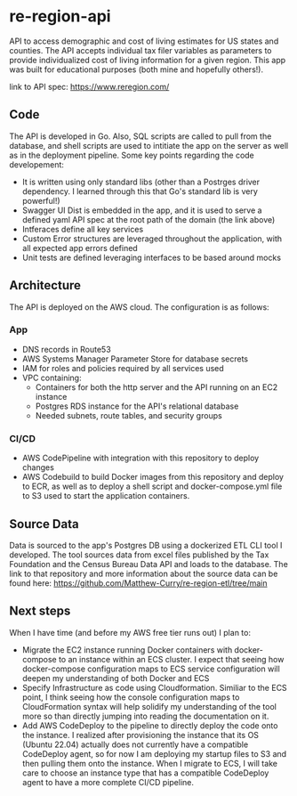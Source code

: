 # re-region-api
API to access demographic and cost of living estimates for US states and counties. The API accepts individual tax filer variables as parameters to provide individualized cost of living information for a given region. This app was built for educational purposes (both mine and hopefully others!).

link to API spec: https://www.reregion.com/

## Code
The API is developed in Go. Also, SQL scripts are called to pull from the database, and shell scripts are used to intitiate the app on the server as well as in the deployment pipeline. Some key points regarding the code developement:
* It is written using only standard libs (other than a Postrges driver dependency. I learned through this that Go's standard lib is very powerful!)
* Swagger UI Dist is embedded in the app, and it is used to serve a defined yaml API spec at the root path of the domain (the link above)
* Intferaces define all key services
* Custom Error structures are leveraged throughout the application, with all expected app errors defined
* Unit tests are defined leveraging interfaces to be based around mocks

## Architecture
The API is deployed on the AWS cloud. The configuration is as follows:
 ### App
  * DNS records in Route53
  * AWS Systems Manager Parameter Store for database secrets
  * IAM for roles and policies required by all services used
  * VPC containing:
    * Containers for both the http server and the API running on an EC2 instance
    * Postgres RDS instance for the API's relational database
    * Needed subnets, route tables, and security groups
 ### CI/CD
  * AWS CodePipeline with integration with this repository to deploy changes
  * AWS Codebuild to build Docker images from this repository and deploy to ECR,
    as well as to deploy a shell script and docker-compose.yml file to S3 used to start the application containers.

## Source Data
Data is sourced to the app's Postgres DB using a dockerized ETL CLI tool I developed. The tool sources data from excel files published by the Tax Foundation and the Census Bureau Data API and loads to the database. The link to that repository and more information about the source data can be found here: https://github.com/Matthew-Curry/re-region-etl/tree/main

## Next steps
When I have time (and before my AWS free tier runs out) I plan to:
* Migrate the EC2 instance running Docker containers with docker-compose to an instance within an ECS cluster. I expect that seeing how docker-compose configuration maps to ECS service configuration will deepen my understanding of both Docker and ECS
* Specify Infrastructure as code using Cloudformation. Similiar to the ECS point, I think seeing how the console configuration maps to CloudFormation syntax will help solidify my understanding of the tool more so than directly jumping into reading the documentation on it.
* Add AWS CodeDeploy to the pipeline to directly deploy the code onto the instance. I realized after provisioning the instance that its OS (Ubuntu 22.04) actually does not currently have a compatible CodeDeploy agent, so for now I am deploying my startup files to S3 and then pulling them onto the instance. When I migrate to ECS, I will take care to choose an instance type that has a compatible CodeDeploy agent to have a more complete CI/CD pipeline.
